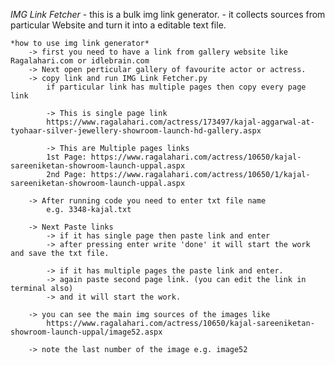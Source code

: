 *IMG Link Fetcher*
    - this is a bulk img link generator.
    - it collects sources from particular Website and turn it into a editable text file.

    *how to use img link generator*
        -> first you need to have a link from gallery website like Ragalahari.com or idlebrain.com
        -> Next open perticular gallery of favourite actor or actress.
        -> copy link and run IMG Link Fetcher.py
            if particular link has multiple pages then copy every page link
            
            -> This is single page link
            https://www.ragalahari.com/actress/173497/kajal-aggarwal-at-tyohaar-silver-jewellery-showroom-launch-hd-gallery.aspx
            
            -> This are Multiple pages links
            1st Page: https://www.ragalahari.com/actress/10650/kajal-sareeniketan-showroom-launch-uppal.aspx
            2nd Page: https://www.ragalahari.com/actress/10650/1/kajal-sareeniketan-showroom-launch-uppal.aspx

        -> After running code you need to enter txt file name
            e.g. 3348-kajal.txt
        
        -> Next Paste links
            -> if it has single page then paste link and enter 
            -> after pressing enter write 'done' it will start the work and save the txt file.

            -> if it has multiple pages the paste link and enter.
            -> again paste second page link. (you can edit the link in terminal also)
            -> and it will start the work.

        -> you can see the main img sources of the images like
            https://www.ragalahari.com/actress/10650/kajal-sareeniketan-showroom-launch-uppal/image52.aspx
        
        -> note the last number of the image e.g. image52
